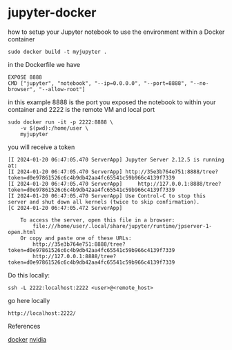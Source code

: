 # jupyter-docker
how to setup your Jupyter notebook to use the environment within a Docker container

```
sudo docker build -t myjupyter .
```

in the Dockerfile we have
```
EXPOSE 8888
CMD ["jupyter", "notebook", "--ip=0.0.0.0", "--port=8888", "--no-browser", "--allow-root"]
```


in this example 8888 is the port you exposed the notebook to within your container and 2222 is the remote VM and local port
```
sudo docker run -it -p 2222:8888 \
    -v $(pwd):/home/user \
    myjupyter
```

you will receive a token
```
[I 2024-01-20 06:47:05.470 ServerApp] Jupyter Server 2.12.5 is running at:
[I 2024-01-20 06:47:05.470 ServerApp] http://35e3b764e751:8888/tree?token=d0e97861526c6c4b9db42aa4fc65541c59b966c4139f7339
[I 2024-01-20 06:47:05.470 ServerApp]     http://127.0.0.1:8888/tree?token=d0e97861526c6c4b9db42aa4fc65541c59b966c4139f7339
[I 2024-01-20 06:47:05.470 ServerApp] Use Control-C to stop this server and shut down all kernels (twice to skip confirmation).
[C 2024-01-20 06:47:05.472 ServerApp] 
    
    To access the server, open this file in a browser:
        file:///home/user/.local/share/jupyter/runtime/jpserver-1-open.html
    Or copy and paste one of these URLs:
        http://35e3b764e751:8888/tree?token=d0e97861526c6c4b9db42aa4fc65541c59b966c4139f7339
        http://127.0.0.1:8888/tree?token=d0e97861526c6c4b9db42aa4fc65541c59b966c4139f7339
```

Do this locally:
```
ssh -L 2222:localhost:2222 <user>@<remote_host>
```

go here locally
```
http://localhost:2222/
```

References

[docker](https://www.docker.com/blog/supercharging-ai-ml-development-with-jupyterlab-and-docker/)
[nvidia](https://forums.developer.nvidia.com/t/using-a-jupyter-notebook-within-a-docker-container/60188/4)

